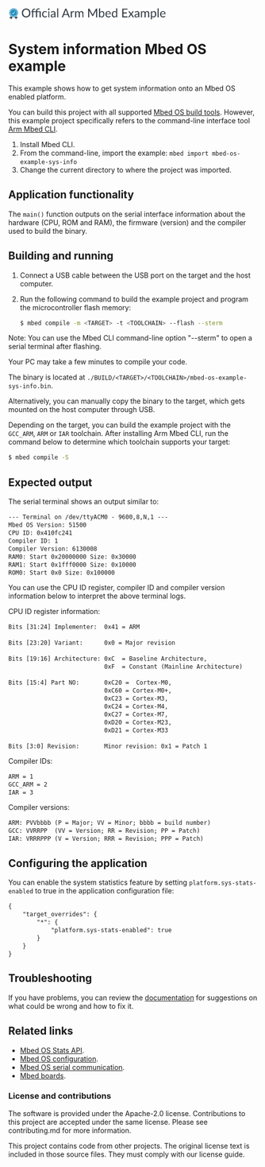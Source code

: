 ![](./resources/official_armmbed_example_badge.png)
# System information Mbed OS example

This example shows how to get system information onto an Mbed OS enabled platform.

You can build this project with all supported [Mbed OS build tools](https://os.mbed.com/docs/mbed-os/latest/tools/index.html). However, this example project specifically refers to the command-line interface tool [Arm Mbed CLI](https://github.com/ARMmbed/mbed-cli#installing-mbed-cli).

1. Install Mbed CLI.
1. From the command-line, import the example: `mbed import mbed-os-example-sys-info`
1. Change the current directory to where the project was imported.

## Application functionality

The `main()` function outputs on the serial interface information about the hardware (CPU, ROM and RAM), the firmware (version) and the compiler used to build the binary.

## Building and running

1. Connect a USB cable between the USB port on the target and the host computer.
1. Run the following command to build the example project and program the microcontroller flash memory:

   ```bash
   $ mbed compile -m <TARGET> -t <TOOLCHAIN> --flash --sterm
   ```
   
Note: You can use the Mbed CLI command-line option "--sterm" to open a serial terminal after flashing.

Your PC may take a few minutes to compile your code.

The binary is located at `./BUILD/<TARGET>/<TOOLCHAIN>/mbed-os-example-sys-info.bin`.

Alternatively, you can manually copy the binary to the target, which gets mounted on the host computer through USB.

Depending on the target, you can build the example project with the `GCC_ARM`, `ARM` or `IAR` toolchain. After installing Arm Mbed CLI, run the command below to determine which toolchain supports your target:

```bash
$ mbed compile -S
```

## Expected output 

The serial terminal shows an output similar to: 

``` 
--- Terminal on /dev/ttyACM0 - 9600,8,N,1 ---
Mbed OS Version: 51500 
CPU ID: 0x410fc241 
Compiler ID: 1 
Compiler Version: 6130008 
RAM0: Start 0x20000000 Size: 0x30000 
RAM1: Start 0x1fff0000 Size: 0x10000 
ROM0: Start 0x0 Size: 0x100000 
``` 

You can use the CPU ID register, compiler ID and compiler version information below to interpret the above terminal logs.

CPU ID register information:

```
Bits [31:24] Implementer:  0x41 = ARM

Bits [23:20] Variant:      0x0 = Major revision

Bits [19:16] Architecture: 0xC  = Baseline Architecture,
                           0xF  = Constant (Mainline Architecture)

Bits [15:4] Part NO:       0xC20 =  Cortex-M0,
                           0xC60 = Cortex-M0+,
                           0xC23 = Cortex-M3,
                           0xC24 = Cortex-M4,
                           0xC27 = Cortex-M7,
                           0xD20 = Cortex-M23,
                           0xD21 = Cortex-M33

Bits [3:0] Revision:       Minor revision: 0x1 = Patch 1
```

Compiler IDs:

```
ARM = 1
GCC_ARM = 2
IAR = 3
```

Compiler versions:

```
ARM: PVVbbbb (P = Major; VV = Minor; bbbb = build number)
GCC: VVRRPP  (VV = Version; RR = Revision; PP = Patch)
IAR: VRRRPPP (V = Version; RRR = Revision; PPP = Patch)
```

## Configuring the application

You can enable the system statistics feature by setting `platform.sys-stats-enabled` to true in the application configuration file:

```
{
    "target_overrides": {
        "*": {            
            "platform.sys-stats-enabled": true            
        }
    }
}
```

## Troubleshooting 

If you have problems, you can review the [documentation](https://os.mbed.com/docs/latest/tutorials/debugging.html) for suggestions on what could be wrong and how to fix it. 

## Related links 

* [Mbed OS Stats API](https://os.mbed.com/docs/latest/apis/mbed-statistics.html). 
* [Mbed OS configuration](https://os.mbed.com/docs/latest/reference/configuration.html). 
* [Mbed OS serial communication](https://os.mbed.com/docs/latest/tutorials/serial-communication.html). 
* [Mbed boards](https://os.mbed.com/platforms/).

### License and contributions

The software is provided under the Apache-2.0 license. Contributions to this project are accepted under the same license. Please see contributing.md for more information.

This project contains code from other projects. The original license text is included in those source files. They must comply with our license guide.
